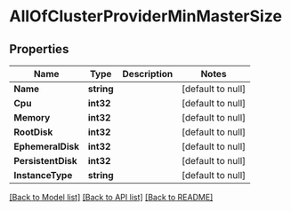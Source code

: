 # AllOfClusterProviderMinMasterSize

## Properties
Name | Type | Description | Notes
------------ | ------------- | ------------- | -------------
**Name** | **string** |  | [default to null]
**Cpu** | **int32** |  | [default to null]
**Memory** | **int32** |  | [default to null]
**RootDisk** | **int32** |  | [default to null]
**EphemeralDisk** | **int32** |  | [default to null]
**PersistentDisk** | **int32** |  | [default to null]
**InstanceType** | **string** |  | [default to null]

[[Back to Model list]](../README.md#documentation-for-models) [[Back to API list]](../README.md#documentation-for-api-endpoints) [[Back to README]](../README.md)

